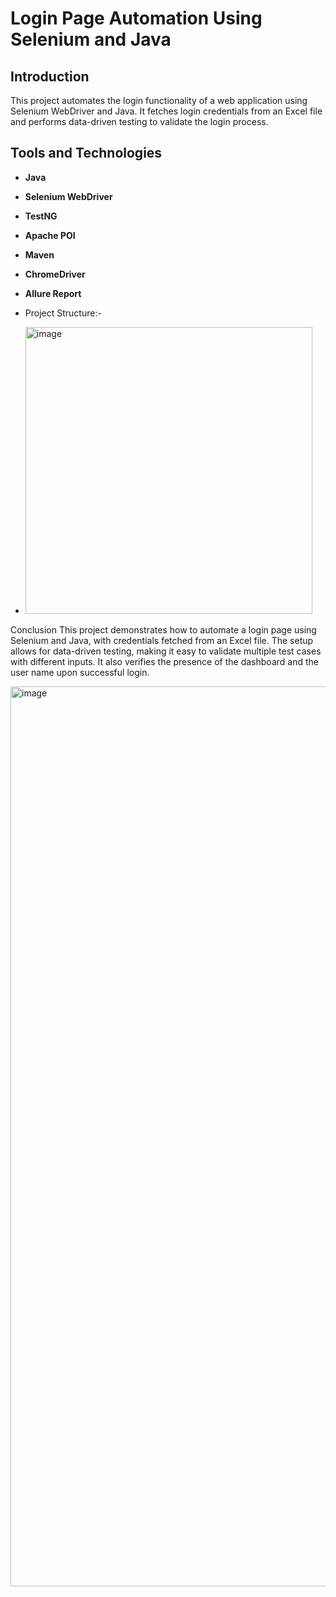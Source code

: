 # Login Page Automation Using Selenium and Java

## Introduction

This project automates the login functionality of a web application using Selenium WebDriver and Java. It fetches login credentials from an Excel file and performs data-driven testing to validate the login process.

## Tools and Technologies

- **Java**
- **Selenium WebDriver**
- **TestNG**
- **Apache POI**
- **Maven**
- **ChromeDriver**
- **Allure Report**

- Project Structure:-
- <img width="459" alt="image" src="https://github.com/Mayankjha1/Login-VWO-Automation/assets/81032702/3f206360-7732-45a0-962d-22a8a0b26ffb">


Conclusion
This project demonstrates how to automate a login page using Selenium and Java, with credentials fetched from an Excel file. The setup allows for data-driven testing, making it easy to validate multiple test cases with different inputs. It also verifies the presence of the dashboard and the user name upon successful login.

<img width="1440" alt="image" src="https://github.com/Mayankjha1/Login-VWO-Automation/assets/81032702/75da4da2-bc7e-4ca5-835a-8b4b15a53ba5">
